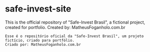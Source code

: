 # safe-invest-site
This is the official repository of "Safe-Invest Brasil", a fictional project, created for portfolio.
Created by: MatheusFoganholo.com.br

~~~~~~~~~~~
Esse é o repositório oficial da "Safe-Invest Brasil", um projeto fictício, criado para portfólio.
Criado por: MatheusFoganholo.com.br